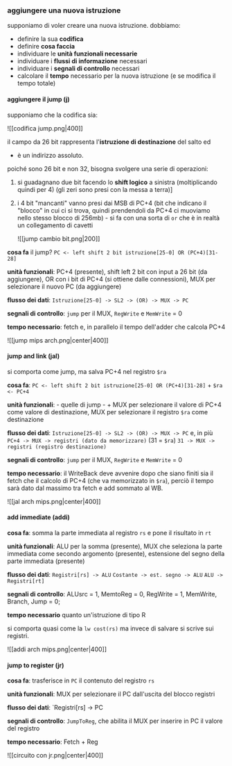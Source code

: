  ### aggiungere una nuova istruzione
supponiamo di voler creare una nuova istruzione.
dobbiamo:
- definire la sua **codifica**
- definire **cosa faccia**
- individuare le **unità funzionali necessarie**
- individuare i **flussi di informazione** necessari
- individuare i **segnali di controllo** necessari
- calcolare il **tempo** necessario per la nuova istruzione (e se modifica il tempo totale)

#### aggiungere il jump (j)
supponiamo che la codifica sia:
 
![[codifica jump.png|400]]

il campo da 26 bit rappresenta l'**istruzione di destinazione** del salto ed
- è un indirizzo assoluto.

poiché sono 26 bit e non 32, bisogna svolgere una serie di operazioni:
1) si guadagnano due bit facendo lo **shift logico** a sinistra (moltiplicando quindi per 4) (gli zeri sono presi con la messa a terra)]
2) i 4 bit "mancanti" vanno presi dai MSB di PC+4 (bit che indicano il "blocco" in cui ci si trova, quindi prendendoli da PC+4 ci muoviamo nello stesso blocco di 256mb) - si fa con una sorta di `or` che è in realtà un collegamento di cavetti
 
	![[jump cambio bit.png|200]]

**cosa fa** il jump?
`PC <- left shift 2 bit istruzione[25-0] OR (PC+4)[31-28]`

**unità funzionali**: PC+4 (presente), shift left 2 bit con input a 26 bit (da aggiungere), OR con i bit di PC+4 (si ottiene dalle connessioni), MUX per selezionare il nuovo PC (da aggiungere)

**flusso dei dati**: `Istruzione[25-0] -> SL2 -> (OR) -> MUX -> PC`

**segnali di controllo**: `jump` per il MUX, `RegWrite` e `MemWrite` = 0

**tempo necessario**: fetch e, in parallelo il tempo dell'adder che calcola PC+4

![[jump mips arch.png|center|400]]

#### jump and link (jal)
si comporta come jump, ma salva PC+4 nel registro `$ra`

**cosa fa**: `PC <- left shift 2 bit istruzione[25-0] OR (PC+4)[31-28]` + `$ra <- PC+4`

**unità funzionali**: - quelle di jump -
\+ MUX per selezionare il valore di PC+4 come valore di destinazione, MUX per selezionare il registro `$ra` come destinazione

**flusso dei dati**: `Istruzione[25-0] -> SL2 -> (OR) -> MUX -> PC`
e, in più
`PC+4 -> MUX -> registri (dato da memorizzare)`
(31 = `$ra`) `31 -> MUX -> registri (registro destinazione)` 

 **segnali di controllo**: `jump` per il MUX, `RegWrite` e `MemWrite` = 0

**tempo necessario**: il WriteBack deve avvenire dopo che siano finiti sia il fetch che il calcolo di PC+4 (che va memorizzato in `$ra`), perciò il tempo sarà dato dal massimo tra fetch e add sommato al WB. 

![[jal arch mips.png|center|400]]

#### add immediate (addi)
**cosa fa**: somma la parte immediata al registro `rs` e pone il risultato in `rt`

**unità funzionali**: ALU per la somma (presente),
MUX che seleziona la parte immediata come secondo argomento (presente),
estensione del segno della parte immediata (presente)

**flusso dei dati**: `Registri[rs] -> ALU`
`Costante -> est. segno -> ALU`
`ALU -> Registri[rt]`

**segnali di controllo**: ALUsrc = 1, MemtoReg = 0, RegWrite = 1, MemWrite, Branch, Jump = 0;

**tempo necessario** quanto un'istruzione di tipo R

si comporta quasi come la `lw cost(rs)` ma invece di salvare si scrive sui registri.

![[addi arch mips.png|center|400]]

#### jump to register (jr)
**cosa fa**: trasferisce in `PC` il contenuto del registro `rs`

**unità funzionali**: MUX per selezionare il PC dall'uscita del blocco registri

**flusso dei dati**: `Registri[rs] -> PC

**segnali di controllo**: `JumpToReg`, che abilita il MUX per inserire in PC il valore del registro

**tempo necessario**: Fetch + Reg

![[circuito con jr.png|center|400]]


